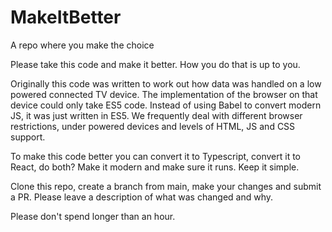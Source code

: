 # MakeItBetter
A repo where you make the choice

Please take this code and make it better. How you do that is up to you.

Originally this code was written to work out how data was handled on a low powered connected TV device. The implementation of the browser on that device could only take ES5 code. Instead of using Babel to convert modern JS, it was just written in ES5. We frequently deal with different browser restrictions, under powered devices and levels of HTML, JS and CSS support.

To make this code better you can convert it to Typescript, convert it to React, do both? Make it modern and make sure it runs. Keep it simple.

Clone this repo, create a branch from main, make your changes and submit a PR. Please leave a description of what was changed and why.

Please don't spend longer than an hour.